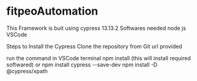 # fitpeoAutomation

This Framework is buit using cypress 13.13.2
Softwares needed
node js
VSCode

Steps to Install the Cypress
Clone the repository from Git url provided

run the command in VSCode terminal
npm install     (this will install required softwared)
or
npm install cypress --save-dev
 npm install -D @cypress/xpath
 

